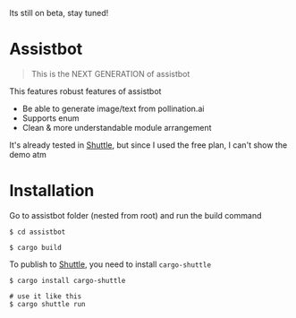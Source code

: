 Its still on beta, stay tuned!

# Assistbot

> This is the NEXT GENERATION of assistbot

This features robust features of assistbot

- Be able to generate image/text from pollination.ai
- Supports enum
- Clean & more understandable module arrangement

It's already tested in [Shuttle](https://shuttle.dev), but since I used the free plan, I can't show the demo atm

# Installation
Go to assistbot folder (nested from root) and run the build command

```shell
$ cd assistbot
```
```shell
$ cargo build
```

To publish to [Shuttle](https://shuttle.dev), you need to install `cargo-shuttle`

```shell
$ cargo install cargo-shuttle

# use it like this
$ cargo shuttle run
```
